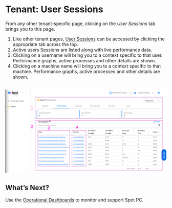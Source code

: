 # Tenant: User Sessions

From any other tenant-specific page, clicking on the _User Sessions_ tab brings you to this page.

1. Like other tenant pages, [User Sessions](spot-pc/features/spot-pc-console/tenant/user-sessions) can be accessed by clicking the appropriate tab across the top.
2. Active users Sessions are listed along with live performance data.
3. Clicking on a username will bring you to a context specific to that user. Performance graphs, active processes and other details are shown.
4. Clicking on a machine name will bring you to a context specific to that machine. Performance graphs, active processes and other details are shown.

<br><a href="https://docs.spot.io/spot-pc/_media/features-spot-pc-console-tenant-user-sessions-01.png" target="_blank"><img src="/spot-pc/_media/features-spot-pc-console-tenant-user-sessions-01.png" alt="Click to Enlarge" width="1000"> </a>

## What’s Next?

Use the [Operational Dashboards](spot-pc/features/spot-pc-console/tenant/) to monitor and support Spot PC.
